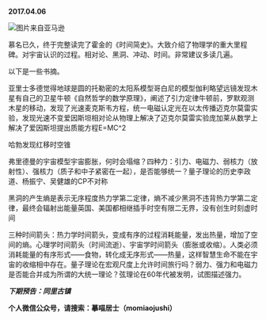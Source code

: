 
          
**2017.04.06**

![](https://pic3.zhimg.com/v2-039298c362bcc659a79c24c169b40e6d.jpg)图片来自亚马逊


慕名已久，终于完整读完了霍金的《时间简史》。大致介绍了物理学的重大里程碑。对宇宙认识的过程。相对论、黑洞、冲动、时间。非常建议多读几遍。

以下是一些书摘。

亚里士多德觉得地球是圆的托勒密的太阳系模型哥白尼的模型伽利略望远镜发现木星有自己的卫星牛顿《自然哲学的数学原理》，阐述了引力定律牛顿前，罗默观测木星的移动，发现了光速麦克斯韦方程，统一电磁认定光在以太传播迈克尔莫雷实验，发现光速不变爱因斯坦相对论从物理上解决了迈克尔莫雷实验庞加莱从数学上解决了爱因斯坦提出质能方程E=MC^2

哈勃发现红移时空锥

弗里德曼的宇宙模型宇宙膨胀，何时会塌缩？四种力：引力、电磁力、弱核力（放射性）、强核力（质子和中子紧密在一起），是否能够统一？量子理论的历史李政道、杨振宁、吴健雄的CP不对称

黑洞的产生熵是表示无序程度热力学第二定律，熵不减少黑洞不违背热力学第二定律，最终会辐射出能量英国、美国都相继插手时空有限二无界，没有创生时刻虚时间

三种时间箭头：热力学时间箭头，变成有序的过程消耗能量，发出热量，增加了空间的熵。心理学时间箭头（时间流逝）、宇宙学时间箭头（膨胀或收缩）。人类必须消耗能量的有序形式——食物，转化成无序形式——热量，这样智慧生命不能在宇宙的收缩相中存在。量子理论在宏观尺度上允许时间旅行吗？弱力、强力和电磁力是否能合并成为所谓的大统一理论？弦理论在60年代被发明，试图描述强力。


***下期预告：同里古镇***


**个人微信公众号，请搜索：摹喵居士（momiaojushi）**

        